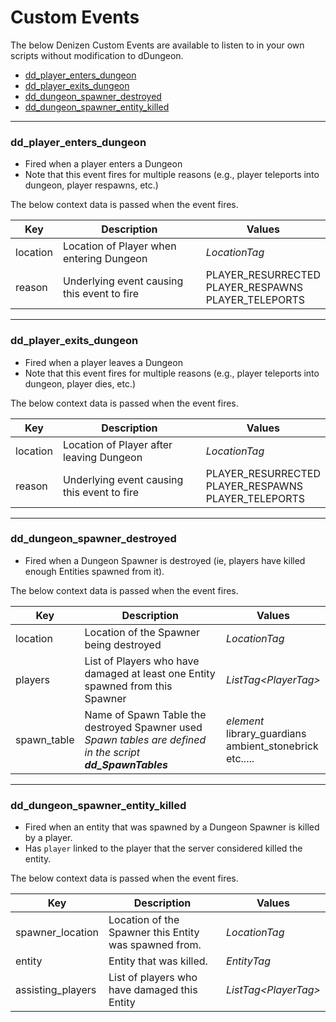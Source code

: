 # Custom Events
The below Denizen Custom Events are available to listen to in your own scripts without modification to dDungeon.

* [dd_player_enters_dungeon](#dd_player_enters_dungeon)
* [dd_player_exits_dungeon](#dd_player_exits_dungeon)
* [dd_dungeon_spawner_destroyed](#dd_dungeon_spawner_destroyed)
* [dd_dungeon_spawner_entity_killed](#dd_dungeon_spawner_entity_killed)

---

### dd_player_enters_dungeon
- Fired when a player enters a Dungeon
- Note that this event fires for multiple reasons (e.g., player teleports into dungeon, player respawns, etc.)

The below context data is passed when the event fires.

| Key | Description | Values |
| - | - | - |
| location | Location of Player when entering Dungeon | *LocationTag* |
| reason | Underlying event causing this event to fire | PLAYER_RESURRECTED <br/> PLAYER_RESPAWNS <br/> PLAYER_TELEPORTS |


---

### dd_player_exits_dungeon
- Fired when a player leaves a Dungeon
- Note that this event fires for multiple reasons (e.g., player teleports into dungeon, player dies, etc.)

The below context data is passed when the event fires.

| Key | Description | Values |
| --- | --- | --- |
| location | Location of Player after leaving Dungeon | *LocationTag* |
| reason | Underlying event causing this event to fire | PLAYER_RESURRECTED <br/> PLAYER_RESPAWNS <br/> PLAYER_TELEPORTS |

---

### dd_dungeon_spawner_destroyed
- Fired when a Dungeon Spawner is destroyed (ie, players have killed enough Entities spawned from it).

The below context data is passed when the event fires.

| Key | Description | Values |
| --- | --- | --- |
| location | Location of the Spawner being destroyed | *LocationTag* |
| players | List of Players who have damaged at least one Entity spawned from this Spawner | *ListTag\<PlayerTag\>* |
| spawn_table | Name of Spawn Table the destroyed Spawner used <br/>*Spawn tables are defined in the script* _**dd_SpawnTables**_ | *element*<br/>library_guardians<br/>ambient_stonebrick<br/>etc..... |

---

### dd_dungeon_spawner_entity_killed
- Fired when an entity that was spawned by a Dungeon Spawner is killed by a player.
- Has `player` linked to the player that the server considered killed the entity.

The below context data is passed when the event fires.

| Key | Description | Values |
| --- | --- | --- |
| spawner_location | Location of the Spawner this Entity was spawned from. | *LocationTag* |
| entity | Entity that was killed. | *EntityTag* |
| assisting_players | List of players who have damaged this Entity | *ListTag\<PlayerTag\>*